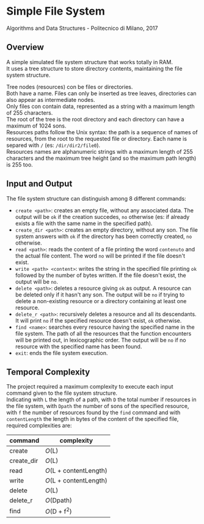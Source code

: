 # Simple File System

Algorithms and Data Structures - Politecnico di Milano, 2017

## Overview

A simple simulated file system structure that works totally in RAM.  
It uses a tree structure to store directory contents, maintaining the file system structure.  
    
Tree nodes (resources) con be files or directories.  
Both have a name. Files can only be inserted as tree leaves, directories can also appear as intermediate nodes.  
Only files con contain data, represented as a string with a maximum length of 255 characters.  
The root of the tree is the root directory and each directory can have a maximum of 1024 sons.  
Resources paths follow the Unix syntax: the path is a sequence of names of resources, from the root to the requested file or directory. Each name is separed with `/` (es: `/dir/dir2/file0`).  
Resources names are alphanumeric strings with a maximum length of 255 characters and the maximum tree height (and so the maximum path length) is 255 too.

## Input and Output
The file system structure can distinguish among 8 different commands:
- `create <path>`: creates an empty file, without any associated data. The output will be `ok` if the creation succedes, `no` otherwise (es: if already exists a file with the same name in the specified path).
- `create_dir <path>`: creates an empty directory, without any son. The file system answers with `ok` if the directory has been correctly created, `no` otherwise.
- `read <path>`: reads the content of a file printing the word `contenuto` and the actual file content. The word `no` will be printed if the file doesn't exist.
- `write <path> <content>`: writes the string in the specified file printing `ok` followed by the number of bytes written. If the file doesn't exist, the output will be `no`.
- `delete <path>`: deletes a resource giving `ok` as output. A resource can be deleted only if it hasn't any son. The output will be `no` if trying to delete a non-existing resource or a directory containing at least one resource.
- `delete_r <path>`: recursively deletes a resource and all its descendants. It will print `no` if the specified resource doesn't exist, `ok` otherwise.
- `find <name>`: searches every resource having the specified name in the file system. The path of all the resources that the function encounters will be printed out, in lexicographic order. The output will be `no` if no resource with the specified name has been found.
- `exit`: ends the file system execution.

## Temporal Complexity
The project required a maximum complexity to execute each input command given to the file system structure.  
Indicating with `L` the length of a path, with `D` the total number if resources in the file system, with `Dpath` the number of sons of the specified resource, with `f` the number of resources found by the `find` command and with `contentLength` the length in bytes of the content of the specified file, required complexities are:  

|   command  |       complexity        |  
|------------|-------------------------|
| create     |  *O*(L)                 |
| create_dir |  *O*(L)                 |
| read       |  *O*(L + contentLength) |
| write      |  *O*(L + contentLength) |
| delete     |  *O*(L)                 |
| delete_r   |  *O*(Dpath)             |
| find       |  *O*(D + f<sup>2</sup>) |
